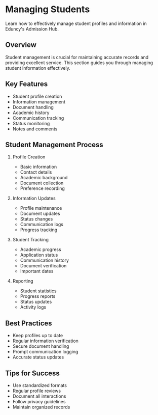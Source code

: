 # Managing Students

Learn how to effectively manage student profiles and information in Eduncy's Admission Hub.

## Overview

Student management is crucial for maintaining accurate records and providing excellent service. This section guides you through managing student information effectively.

## Key Features

- Student profile creation
- Information management
- Document handling
- Academic history
- Communication tracking
- Status monitoring
- Notes and comments

## Student Management Process

1. Profile Creation

   - Basic information
   - Contact details
   - Academic background
   - Document collection
   - Preference recording

2. Information Updates

   - Profile maintenance
   - Document updates
   - Status changes
   - Communication logs
   - Progress tracking

3. Student Tracking

   - Academic progress
   - Application status
   - Communication history
   - Document verification
   - Important dates

4. Reporting
   - Student statistics
   - Progress reports
   - Status updates
   - Activity logs

## Best Practices

- Keep profiles up to date
- Regular information verification
- Secure document handling
- Prompt communication logging
- Accurate status updates

## Tips for Success

- Use standardized formats
- Regular profile reviews
- Document all interactions
- Follow privacy guidelines
- Maintain organized records
